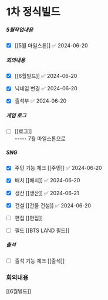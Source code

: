 
# 1차 정식빌드

##### 5월작업내용
- [x] [[5월 마일스톤]] ✅ 2024-06-20


##### 회의내용 
- [x] [[6월빌드]] ✅ 2024-06-20
- [x] 닉네임 변경 ✅ 2024-06-20
- [x] 출석부 ✅ 2024-06-20


##### 게임 로그
- [ ] [[로그]]   
----- 7월 마일스톤으로 

##### SNG 
- [x] 주민 기능 체크 [[주민]] ✅ 2024-06-20
- [x] 배치 [[배치]] ✅ 2024-06-20
- [x] 생산 [[생산]] ✅ 2024-06-21
- [x] 건설 [[건물 건설]] ✅ 2024-06-20
- [ ] 편집 [[편집]] 
- [ ] 필드 [[BTS LAND 필드]]


##### 출석
- [ ] 출석 기능 체크 [[출석]]



### 회의내용 
[[6월빌드]]
